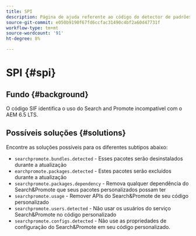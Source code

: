 ```yaml
---
title: SPI
description: Página de ajuda referente ao código do detector de padrões.
source-git-commit: e050b9190f67fd6ccfac31490c4bf2a60d47731f
workflow-type: tm+mt
source-wordcount: '91'
ht-degree: 8%

---
```


# SPI {#spi}

## Fundo {#background}

O código SIF identifica o uso do Search and Promote incompatível com o AEM 6.5 LTS.

<!-- Alexandru: drafting for now ## Possible implications and risks {#implications-and-risks} -->

## Possíveis soluções {#solutions}

Encontre as soluções possíveis para os diferentes subtipos abaixo:

* `searchpromote.bundles.detected` - Esses pacotes serão desinstalados durante a atualização
* `earchpromote.packages.detected` - Estes pacotes serão excluídos durante a atualização
* `searchpromote.packages.dependency` - Remova qualquer dependência do Search&amp;Promote que seus pacotes personalizados possam ter
* `searchpromote.usage` - Remover APIs do Search&amp;Promote de seu código personalizado
* `searchpromote.users.detected` - Não usar os usuários do serviço Search&amp;Promote no código personalizado
* `searchpromote.configs.detected` - Não use as propriedades de configuração do Search&amp;Promote em seu código personalizado.